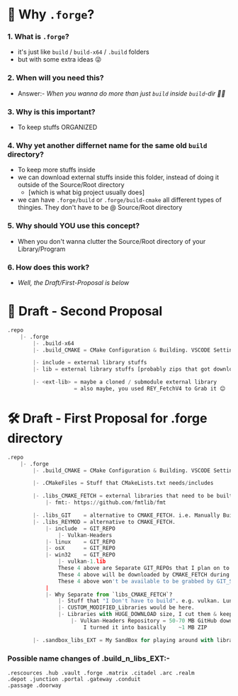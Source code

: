 # 📔 Why `.forge`?
### 1. What is `.forge`?
- it's just like `build` / `build-x64` / `.build` folders
- but with some extra ideas 😜
### 2. When will you need this?
- Answer:- *When you wanna do more than just `build` inside `build`-dir 💁‍♀️*
### 3. Why is this important?
- To keep stuffs ORGANIZED
### 4. Why yet another differnet name for the same old `build` directory?
- To keep more stuffs inside
- we can download external stuffs inside this folder, instead of doing it outside of the Source/Root directory 
    - [which is what big project usually does]
- we can have `.forge/build` or `.forge/build-cmake` all different types of thingies. They don't have to be @ Source/Root directory
### 5. Why should YOU use this concept?
- When you don't wanna clutter the Source/Root directory of your Library/Program
### 6. How does this work?
- *Well, the Draft/First-Proposal is below*

# 📜 Draft - Second Proposal
```py
.repo
    |- .forge
        |- .build-x64
        |- .build_CMAKE = CMake Configuration & Building. VSCODE Settings:- "cmake.buildDirectory"

        |- include = external library stuffs
        |- lib = external library stuffs [probably zips that got downloaded/unzipped]

        |- <ext-lib> = maybe a cloned / submodule external library
                     = also maybe, you used REY_FetchV4 to Grab it 😊
```

<div style="page-break-after: always;"></div>

# 🛠️ Draft - First Proposal for .forge directory
```py
.repo
    |- .forge
        |- .build_CMAKE = CMake Configuration & Building. VSCODE Settings:- "cmake.buildDirectory"

        |- .CMakeFiles = Stuff that CMakeLists.txt needs/includes

        |- .libs_CMAKE_FETCH = external libraries that need to be built PER_OS/PLATFORM
            |- fmt:- https://github.com/fmtlib/fmt

        |- .libs_GIT    = alternative to CMAKE_FETCH. i.e. Manually Building 😵‍💫 [EMPTY FOR NOW]
        |- .libs_REYMOD = alternative to CMAKE_FETCH.
            |- include  = GIT_REPO
                |- Vulkan-Headers
            |- linux    = GIT_REPO
            |- osX      = GIT_REPO
            |- win32    = GIT_REPO
                |- vulkan-1.lib
                These 4 above are Separate GIT_REPOs that I plan on to maintain
                These 4 above will be downloaded by CMAKE_FETCH during CONFIGURATION
                These 4 above won't be available to be grabbed by GIT_SUBMODULE
            |
            |- Why Separate from `libs_CMAKE_FETCH`?
                |- Stuff that "I Don't have to build". e.g. vulkan. LunarG Builds & serves that instead.
                |- CUSTOM_MODIFIED_Libraries would be here.
                |- Libraries with HUGE_DOWNLOAD size, I cut them & keep short stuff here.
                    |- Vulkan-Headers Repository = 50-70 MB GitHub download.
                        I turned it into basically    ~1 MB ZIP

        |- .sandbox_libs_EXT = My SandBox for playing around with libraries 😵‍💫 [EMPTY FOR NOW]
```

### Possible name changes of .build_n_libs_EXT:-
    .rescources .hub .vault .forge .matrix .citadel .arc .realm 
    .depot .junction .portal .gateway .conduit
    .passage .doorway